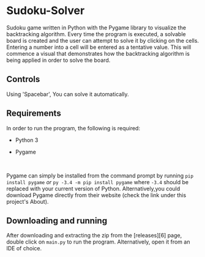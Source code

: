 
# Sudoku-Solver


Sudoku game written in Python with the Pygame library  to visualize the backtracking algorithm. Every time the program is executed, a solvable board is created
and the user can attempt to solve it by clicking on the cells. Entering a number into a cell will be entered as a tentative value. This will commence a visual that demonstrates how the backtracking algorithm is being applied in order to solve the board.



## Controls
Using 'Spacebar', You can solve it automatically.
## Requirements

In order to run the program, the following is required:

* Python 3 

* Pygame

​

Pygame can simply be installed from the command prompt by running `pip install pygame` *or* `py -3.4 -m pip install pygame` where `-3.4` should be replaced with your current version of Python. Alternatively,you could download Pygame directly from their website (check the link under this project's About).

## Downloading and running

After downloading and extracting the zip from the [releases][6] page, double click on `main.py` to run the program. Alternatively, open it from an IDE of choice.







